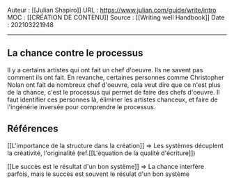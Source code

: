 Auteur : [[Julian Shapiro]]
URL : https://www.julian.com/guide/write/intro
MOC : [[CRÉATION DE CONTENU]]
Source : [[Writing well Handbook]]
Date : 202103221948
***

## La chance contre le processus
Il y a certains artistes qui ont fait un chef d'oeuvre. Ils ne savent pas comment ils ont fait. En revanche, certaines personnes comme Christopher Nolan ont fait de nombreux chef d'oeuvre, cela veut dire que ce n'est plus de la chance, c'est le processus qui permet de faire des chefs d'oeuvre. Il faut identifier ces personnes là, éliminer les artistes chanceux, et faire de l'ingénérie inversée pour comprendre le processus.

## Références 

[[L'importance de la structure dans la création]] => Les systèmes décuplent la créativité, l'originalité  (ref.[[L'équation de la qualité d'écriture]])

[[Le succès est le résultat d'un bon système]] => La chance interfère parfois, mais le succès est souvent le résulat d'un bon système